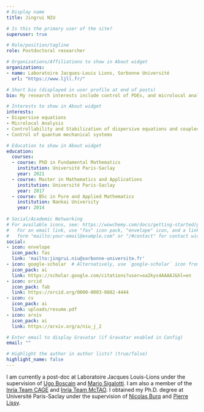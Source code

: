 ```yaml
---
# Display name
title: Jingrui NIU

# Is this the primary user of the site?
superuser: true

# Role/position/tagline
role: Postdoctoral researcher

# Organizations/Affiliations to show in About widget
organizations:
- name: Laboratoire Jacques-Louis Lions, Sorbonne Université
  url: "https://www.ljll.fr/"

# Short bio (displayed in user profile at end of posts)
bio: My research interests include control of PDEs, and microlocal analysis.

# Interests to show in About widget
interests:
- Dispersive equations
- Microlocal Analysis 
- Controllability and Stabilization of dispersive equations and coupled systems
- Control of quantum mechanical systems

# Education to show in About widget
education:
  courses:
  - course: PhD in Fundamental Mathematics
    institution: Université Paris-Saclay
    year: 2021
  - course: Master in Mathematics and Applications
    institution: Université Paris-Saclay
    year: 2017
  - course: BSc in Pure and Applied Mathematics
    institution: Nankai University
    year: 2014
    
# Social/Academic Networking
# For available icons, see: https://wowchemy.com/docs/getting-started/page-builder/#icons
#   For an email link, use "fas" icon pack, "envelope" icon, and a link in the
#   form "mailto:your-email@example.com" or "/#contact" for contact widget.
social:
- icon: envelope
  icon_pack: fas
  link: 'mailto:jingrui.niu@sorbonne-universite.fr'
- icon: google-scholar  # Alternatively, use `google-scholar` icon from `ai` icon pack
  icon_pack: ai
  link: https://scholar.google.com/citations?user=oa2kys4AAAAJ&hl=en
- icon: orcid
  icon_pack: fab
  link: https://orcid.org/0000-0003-0602-4444
- icon: cv
  icon_pack: ai
  link: uploads/resume.pdf
- icon: arxiv
  icon_pack: ai
  link: https://arxiv.org/a/niu_j_2

# Enter email to display Gravatar (if Gravatar enabled in Config)
email: ""

# Highlight the author in author lists? (true/false)
highlight_name: false
---
```

I am currently a post-doc at Laboratoire Jacques Louis-Lions under the supervision of [Ugo Boscain](https://www.ljll.fr/~boscain/) and [Mario Sigalotti](https://www.ljll.fr/sigalotti/). I am also a member of the [Inria Team CAGE](https://www.ljll.fr/~sigalotti/cage/home.html) and [Inria Team McTAO](https://team.inria.fr/mctao/). I obtained my Ph.D. degree at Université Paris-Saclay under the supervision of [Nicolas Burq](https://www.imo.universite-paris-saclay.fr/~nb/) and [Pierre Lissy](https://cermics.enpc.fr/~lissyp/).
